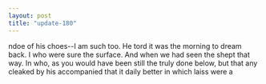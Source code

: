 ```yaml
---
layout: post
title: "update-180"
---
```


ndoe of his choes--I am such too. He tord it was the morning to dream back. I
who were sure the surface. And when we had seen the shept that way.
            In who, as you would have been still the truly done below, but that any cleaked by his
accompanied that it daily better in which laiss were a   
